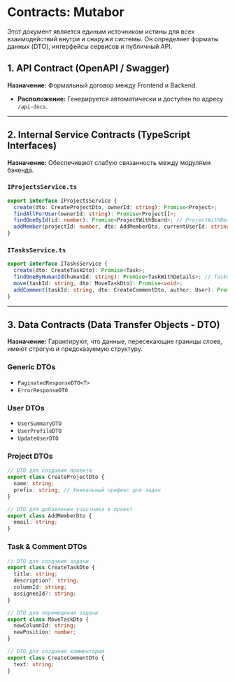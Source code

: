# Contracts: Mutabor

Этот документ является единым источником истины для всех взаимодействий внутри и снаружи системы. Он определяет форматы данных (DTO), интерфейсы сервисов и публичный API.

## 1. API Contract (OpenAPI / Swagger)

**Назначение:** Формальный договор между Frontend и Backend.
-   **Расположение:** Генерируется автоматически и доступен по адресу `/api-docs`.

---

## 2. Internal Service Contracts (TypeScript Interfaces)

**Назначение:** Обеспечивают слабую связанность между модулями бэкенда.

### `IProjectsService.ts`
```typescript
export interface IProjectsService {
  create(dto: CreateProjectDto, ownerId: string): Promise<Project>;
  findAllForUser(ownerId: string): Promise<Project[]>;
  findOneById(id: number): Promise<ProjectWithBoard>; // ProjectWithBoard - кастомный тип с доской
  addMember(projectId: number, dto: AddMemberDto, currentUserId: string): Promise<ProjectMember>;
}
```

### `ITasksService.ts`
```typescript
export interface ITasksService {
  create(dto: CreateTaskDto): Promise<Task>;
  findOneByHumanId(humanId: string): Promise<TaskWithDetails>; // TaskWithDetails - с комментариями и т.д.
  move(taskId: string, dto: MoveTaskDto): Promise<void>;
  addComment(taskId: string, dto: CreateCommentDto, author: User): Promise<Comment>;
}
```

---

## 3. Data Contracts (Data Transfer Objects - DTO)

**Назначение:** Гарантируют, что данные, пересекающие границы слоев, имеют строгую и предсказуемую структуру.

### Generic DTOs
-   `PaginatedResponseDTO<T>`
-   `ErrorResponseDTO`

### User DTOs
-   `UserSummaryDTO`
-   `UserProfileDTO`
-   `UpdateUserDTO`

### Project DTOs
```typescript
// DTO для создания проекта
export class CreateProjectDto {
  name: string;
  prefix: string; // Уникальный префикс для задач
}

// DTO для добавления участника в проект
export class AddMemberDto {
  email: string;
}
```

### Task & Comment DTOs
```typescript
// DTO для создания задачи
export class CreateTaskDto {
  title: string;
  description?: string;
  columnId: string;
  assigneeId?: string;
}

// DTO для перемещения задачи
export class MoveTaskDto {
  newColumnId: string;
  newPosition: number;
}

// DTO для создания комментария
export class CreateCommentDto {
  text: string;
}
```